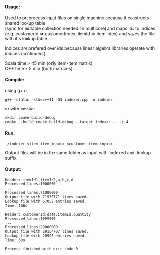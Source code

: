 #### Usage:

Used to preprocess input files on single machine because it constructs shared lookup table \
(sync for mutable collection needed on multicore) and maps ids to indices \
(e.g. customerId => customerIndex, itemId => itemIndex) and saves the file with it's lookup table. 

Indices are prefered over ids because linear algebra libraries operate with indices (continued ).

Scala time > 45 min (only item-item matrix)\
C++   time < 5 min  (both matrices)

#### Compile:

using g++:

```g++ -static -std=c++11 -O3 indexer.cpp -o indexer```

or with cmake:

```
mkdir cmake-build-debug
cmake --build cmake-build-debug --target indexer -- -j 4
```

#### Run:

``./indexer <item_item_input> <customer_item_input>``

Output files will be in the same folder as input with .indexed and .lookup suffix.

#### Output:
```
Header: itemId1,itemId2,a,b,c,d
Processed lines:1000000
...
Processed lines:71000000
Output file with 71930771 lines saved.
Lookup file with 67052 entries saved.
Time: 166s

Header: customerId,date,itemId,quantity
Processed lines:1000000
...
Processed lines:29000000
Output file with 29154707 lines saved.
Lookup file with 20998 entries saved.
Time: 50s

Process finished with exit code 0
```